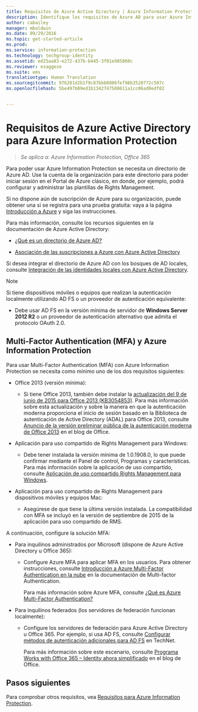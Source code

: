 ```yaml
---
title: Requisitos de Azure Active Directory | Azure Information Protection
description: Identifique los requisitos de Azure AD para usar Azure Information Protection de forma que los usuarios se puedan autenticar correctamente.
author: cabailey
manager: mbaldwin
ms.date: 09/29/2016
ms.topic: get-started-article
ms.prod: 
ms.service: information-protection
ms.technology: techgroup-identity
ms.assetid: ed25aa83-e272-437b-b445-3f01e985860c
ms.reviewer: esaggese
ms.suite: ems
translationtype: Human Translation
ms.sourcegitcommit: 976281d2b1f9c87bbb0806fef98b2520772c507c
ms.openlocfilehash: 5be497b09ed1b1342747508611a1cc06ad0edf02


---
```


# Requisitos de Azure Active Directory para Azure Information Protection

>*Se aplica a: Azure Information Protection, Office 365*

Para poder usar Azure Information Protection se necesita un directorio de Azure AD. Use la cuenta de la organización para este directorio para poder iniciar sesión en el Portal de Azure clásico, en donde, por ejemplo, podrá configurar y administrar las plantillas de Rights Management.

Si no dispone aún de suscripción de Azure para su organización, puede obtener una si se registra para una prueba gratuita: vaya a la página [Introducción a Azure](https://account.windowsazure.com/organization) y siga las instrucciones.

Para más información, consulte los recursos siguientes en la documentación de Azure Active Directory:

-   [¿Qué es un directorio de Azure AD?](/active-directory/active-directory-whatis)

-   [Asociación de las suscripciones a Azure con Azure Active Directory](/active-directory/active-directory-how-subscriptions-associated-directory)

Si desea integrar el directorio de Azure AD con los bosques de AD locales, consulte [Integración de las identidades locales con Azure Active Directory](/active-directory/active-directory-aadconnect).

> [!NOTE]
> Si tiene dispositivos móviles o equipos que realizan la autenticación localmente utilizando AD FS o un proveedor de autenticación equivalente:
> 
> -   Debe usar AD FS en la versión mínima de servidor de **Windows Server 2012 R2** o un proveedor de autenticación alternativo que admita el protocolo OAuth 2.0.

## Multi-Factor Authentication (MFA) y Azure Information Protection
Para usar Multi-Factor Authentication (MFA) con Azure Information Protection se necesita como mínimo uno de los dos requisitos siguientes:

-   Office 2013 (versión mínima):

    -   Si tiene Office 2013, también debe instalar la [actualización del 9 de junio de 2015 para Office 2013 (KB3054853)](https://support.microsoft.com/kb/3054853). Para más información sobre esta actualización y sobre la manera en que la autenticación moderna proporciona el inicio de sesión basado en la Biblioteca de autenticación de Active Directory (ADAL) para Office 2013, consulte [Anuncio de la versión preliminar pública de la autenticación moderna de Office 2013](https://blogs.office.com/2015/03/23/office-2013-modern-authentication-public-preview-announced/) en el blog de Office.

-   Aplicación para uso compartido de Rights Management para Windows:

    -   Debe tener instalada la versión mínima de 1.0.1908.0, lo que puede confirmar mediante el Panel de control, Programas y características. Para más información sobre la aplicación de uso compartido, consulte [Aplicación de uso compartido Rights Management para Windows](../rms-client/sharing-app-windows.md).

-   Aplicación para uso compartido de Rights Management para dispositivos móviles y equipos Mac:

    -   Asegúrese de que tiene la última versión instalada. La compatibilidad con MFA se incluyó en la versión de septiembre de 2015 de la aplicación para uso compartido de RMS.

A continuación, configure la solución MFA:

-   Para inquilinos administrados por Microsoft (dispone de Azure Active Directory u Office 365):

    -   Configure Azure MFA para aplicar MFA en los usuarios. Para obtener instrucciones, consulte [Introducción a Azure Multi-Factor Authentication en la nube](/multi-factor-authentication/multi-factor-authentication-get-started-cloud) en la documentación de Multi-factor Authentication.

        Para más información sobre Azure MFA, consulte [¿Qué es Azure Multi-Factor Authentication?](/multi-factor-authentication/multi-factor-authentication)

-   Para inquilinos federados (los servidores de federación funcionan localmente):

    -   Configure los servidores de federación para Azure Active Directory u Office 365. Por ejemplo, si usa AD FS, consulte [Configurar métodos de autenticación adicionales para AD FS](https://technet.microsoft.com/library/dn758113.aspx) en TechNet.

        Para más información sobre este escenario, consulte [Programa Works with Office 365 – Identity ahora simplificado](https://blogs.office.com/2014/01/30/the-works-with-office-365-identity-program-now-streamlined/) en el blog de Office.

## Pasos siguientes
Para comprobar otros requisitos, vea [Requisitos para Azure Information Protection](requirements-azure-rms.md).




<!--HONumber=Sep16_HO5-->


